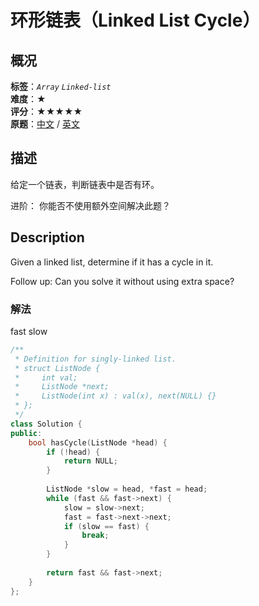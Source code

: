 # 环形链表（Linked List Cycle）
## 概况
**标签**：*`Array`*  *`Linked-list`*<br>
**难度**：★<br>
**评分**：★★★★★<br>
**原题**：[中文](https://leetcode-cn.com/problems/linked-list-cycle) / [英文](https://leetcode.com/problems/linked-list-cycle)

## 描述
给定一个链表，判断链表中是否有环。

进阶：
你能否不使用额外空间解决此题？

## Description
Given a linked list, determine if it has a cycle in it.

Follow up:
Can you solve it without using extra space?


### 解法
fast slow
```c++
/**
 * Definition for singly-linked list.
 * struct ListNode {
 *     int val;
 *     ListNode *next;
 *     ListNode(int x) : val(x), next(NULL) {}
 * };
 */
class Solution {
public:
    bool hasCycle(ListNode *head) {
        if (!head) {
            return NULL;
        }
        
        ListNode *slow = head, *fast = head;
        while (fast && fast->next) {
            slow = slow->next;
            fast = fast->next->next;
            if (slow == fast) {
                break;
            }
        }
        
        return fast && fast->next;
    }
};
```